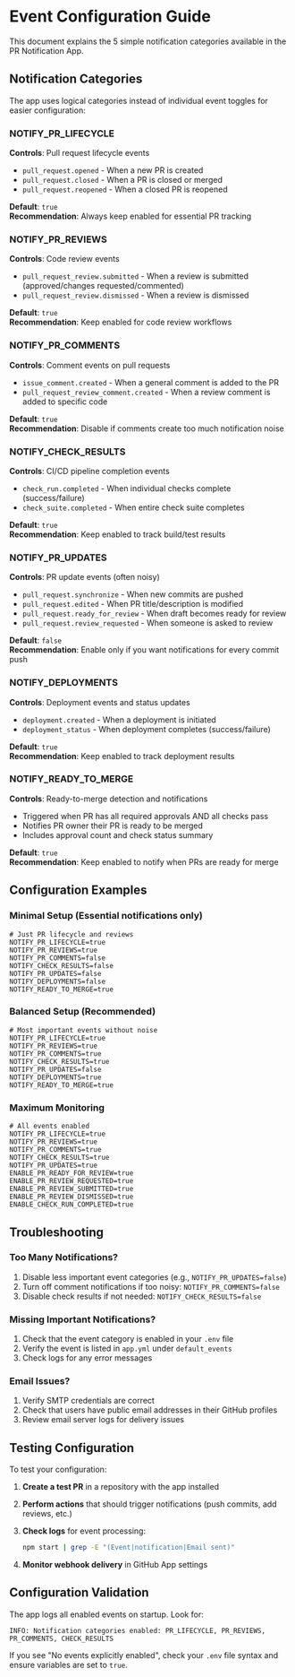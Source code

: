 # Event Configuration Guide

This document explains the 5 simple notification categories available in the PR Notification App.

## Notification Categories

The app uses logical categories instead of individual event toggles for easier configuration:

### NOTIFY_PR_LIFECYCLE
**Controls**: Pull request lifecycle events
- `pull_request.opened` - When a new PR is created
- `pull_request.closed` - When a PR is closed or merged  
- `pull_request.reopened` - When a closed PR is reopened

**Default**: `true`  
**Recommendation**: Always keep enabled for essential PR tracking

### NOTIFY_PR_REVIEWS
**Controls**: Code review events
- `pull_request_review.submitted` - When a review is submitted (approved/changes requested/commented)
- `pull_request_review.dismissed` - When a review is dismissed

**Default**: `true`  
**Recommendation**: Keep enabled for code review workflows

### NOTIFY_PR_COMMENTS
**Controls**: Comment events on pull requests
- `issue_comment.created` - When a general comment is added to the PR
- `pull_request_review_comment.created` - When a review comment is added to specific code

**Default**: `true`  
**Recommendation**: Disable if comments create too much notification noise

### NOTIFY_CHECK_RESULTS
**Controls**: CI/CD pipeline completion events
- `check_run.completed` - When individual checks complete (success/failure)
- `check_suite.completed` - When entire check suite completes

**Default**: `true`  
**Recommendation**: Keep enabled to track build/test results

### NOTIFY_PR_UPDATES  
**Controls**: PR update events (often noisy)
- `pull_request.synchronize` - When new commits are pushed
- `pull_request.edited` - When PR title/description is modified
- `pull_request.ready_for_review` - When draft becomes ready for review
- `pull_request.review_requested` - When someone is asked to review

**Default**: `false`  
**Recommendation**: Enable only if you want notifications for every commit push

### NOTIFY_DEPLOYMENTS
**Controls**: Deployment events and status updates
- `deployment.created` - When a deployment is initiated
- `deployment_status` - When deployment completes (success/failure)

**Default**: `true`  
**Recommendation**: Keep enabled to track deployment results

### NOTIFY_READY_TO_MERGE
**Controls**: Ready-to-merge detection and notifications
- Triggered when PR has all required approvals AND all checks pass
- Notifies PR owner their PR is ready to be merged
- Includes approval count and check status summary

**Default**: `true`  
**Recommendation**: Keep enabled to notify when PRs are ready for merge

## Configuration Examples

### Minimal Setup (Essential notifications only)

```env
# Just PR lifecycle and reviews
NOTIFY_PR_LIFECYCLE=true
NOTIFY_PR_REVIEWS=true
NOTIFY_PR_COMMENTS=false
NOTIFY_CHECK_RESULTS=false
NOTIFY_PR_UPDATES=false
NOTIFY_DEPLOYMENTS=false
NOTIFY_READY_TO_MERGE=true
```

### Balanced Setup (Recommended)

```env
# Most important events without noise
NOTIFY_PR_LIFECYCLE=true
NOTIFY_PR_REVIEWS=true
NOTIFY_PR_COMMENTS=true
NOTIFY_CHECK_RESULTS=true
NOTIFY_PR_UPDATES=false
NOTIFY_DEPLOYMENTS=true
NOTIFY_READY_TO_MERGE=true
```

### Maximum Monitoring

```env
# All events enabled
NOTIFY_PR_LIFECYCLE=true
NOTIFY_PR_REVIEWS=true
NOTIFY_PR_COMMENTS=true
NOTIFY_CHECK_RESULTS=true
NOTIFY_PR_UPDATES=true
ENABLE_PR_READY_FOR_REVIEW=true
ENABLE_PR_REVIEW_REQUESTED=true
ENABLE_PR_REVIEW_SUBMITTED=true
ENABLE_PR_REVIEW_DISMISSED=true
ENABLE_CHECK_RUN_COMPLETED=true
```

## Troubleshooting

### Too Many Notifications?

1. Disable less important event categories (e.g., `NOTIFY_PR_UPDATES=false`)
2. Turn off comment notifications if too noisy: `NOTIFY_PR_COMMENTS=false`
3. Disable check results if not needed: `NOTIFY_CHECK_RESULTS=false`

### Missing Important Notifications?

1. Check that the event category is enabled in your `.env` file
2. Verify the event is listed in `app.yml` under `default_events`
3. Check logs for any error messages

### Email Issues?

1. Verify SMTP credentials are correct
2. Check that users have public email addresses in their GitHub profiles
3. Review email server logs for delivery issues

## Testing Configuration

To test your configuration:

1. **Create a test PR** in a repository with the app installed
2. **Perform actions** that should trigger notifications (push commits, add reviews, etc.)
3. **Check logs** for event processing:

   ```bash
   npm start | grep -E "(Event|notification|Email sent)"
   ```

4. **Monitor webhook delivery** in GitHub App settings

## Configuration Validation

The app logs all enabled events on startup. Look for:

```text
INFO: Notification categories enabled: PR_LIFECYCLE, PR_REVIEWS, PR_COMMENTS, CHECK_RESULTS
```

If you see "No events explicitly enabled", check your `.env` file syntax and ensure variables are set to `true`.